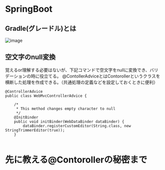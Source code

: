 # SpringBoot

## Gradle(グレードル)とは

![image](https://user-images.githubusercontent.com/97214466/150923148-d8f299cf-5d5c-4b9c-9f6e-8e516256fa24.png)

## 空文字のnull変換

覚えるor理解する必要はないが、下記コマンドで空文字をnullに変換でき、バリデーションの時に役立てる。
@ContollerAdviceとはContorollerというクラスを横断した処理を作成できる。（共通処理の定義などを設定しておくときに便利）
```
@ControllerAdvice
public class WebMvcControllerAdvice {

	/*
	 * This method changes empty character to null
	 */
    @InitBinder
    public void initBinder(WebDataBinder dataBinder) {
        dataBinder.registerCustomEditor(String.class, new StringTrimmerEditor(true));
    }
    
```
# 先に教える@Contorollerの秘密まで

